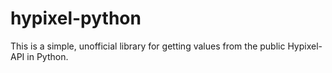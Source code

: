 # hypixel-python
This is a simple, unofficial library for getting values from the public Hypixel-API in Python.
